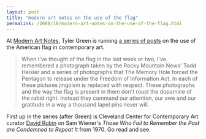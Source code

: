 ```yaml
---
layout: post
title: "modern art notes on the use of the flag"
permalink: /2008/10/modern-art-notes-on-the-use-of-the-flag.html
---
```


At [Modern Art Notes](http://www.artsjournal.com/), Tyler Green is running [a series of posts](http://www.artsjournal.com/man/2008/10/introduction_the_flag_in_conte.html) on the use of the American flag in contemporary art.

> When I've thought of the flag in the last week or two, I've remembered a photograph taken by the Rocky Mountain News' Todd Heisler and a series of photographs that The Memory Hole forced the Pentagon to release under the Freedom of Information Act. In each of these pictures jingoism is replaced with respect. These photographs and the way the flag is present in them don't roust the dopamine of the rabid right. Instead they command our attention, our awe and our gratitude in a way a thousand lapel pins never will.

First up in the series (after Green) is Cleveland Center for Contemporary Art curator [David Rubin](http://www.artsjournal.com/man/2008/10/the_flag_david_rubin_picks_sam.html) on Sam Wiener's _Those Who Fail to Remember the Past are Condemned to Repeat It_ from 1970. Go read and see.